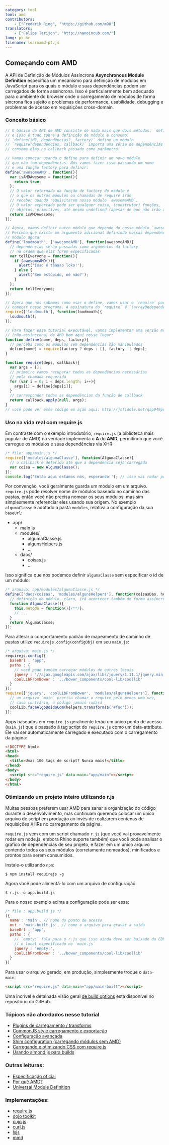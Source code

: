 ```yaml
---
category: tool
tool: amd
contributors:
    - ["Frederik Ring", "https://github.com/m90"]
translators:
    - ["Felipe Tarijon", "http://nanoincub.com/"]
lang: pt-br
filename: learnamd-pt.js
---
```


## Começando com AMD

A API de Definição de Módulos Assíncrona **Asynchronous Module Definition** 
especifica um mecanismo para definição de módulos em JavaScript para os quais o
módulo e suas dependências podem ser carregados de forma assíncrona. Isso é
particularmente bem adequado para o ambiente do browser onde o carregamento de
módulos de forma síncrona fica sujeito a problemas de performance, usabilidade,
debugging e problemas de acesso em requisições cross-domain.

### Conceito básico
```javascript
// O básico da API de AMD consiste de nada mais que dois métodos: `define` e `require`
// e isso é tudo sobre a definição de módulo e consumo:
// `define(id?, dependências?, factory)` define um módulo
// `require(dependências, callback)` importa uma série de dependências e
// consome elas no callback passado como parâmetro.

// Vamos começar usando o define para definir um novo módulo
// que não tem dependências. Nós vamos fazer isso passando um nome
// e uma função factory para definir:
define('awesomeAMD', function(){
  var isAMDAwesome = function(){
    return true;
  };
  // O valor retornado da função de factory do módulo é
  // o que os outros módulos ou chamadas de require irão
  // receber quando requisitarem nosso módulo `awesomeAMD`.
  // O valor exportado pode ser qualquer coisa, (construtor) funções,
  // objetos, primitives, até mesmo undefined (apesar de que não irão ajudar muito).
  return isAMDAwesome;
});

// Agora, vamos definir outro módulo que depende do nosso módulo `awesomeAMD`.
// Perceba que existe um argumento adicional definindo nossas dependências do
// módulo agora:
define('loudmouth', ['awesomeAMD'], function(awesomeAMD){
  // dependências serão passadas como argumentos da factory
  // na ordem que elas forem especificadas
  var tellEveryone = function(){
    if (awesomeAMD()){
      alert('Isso é tãaaao loko!');
    } else {
      alert('Bem estúpido, né não?');
    }
  };
  return tellEveryone;
});

// Agora que nós sabemos como usar o define, vamos usar o `require` para
// começar nosso programa. A assinatura do `require` é `(arrayDedependências, callback)`.
require(['loudmouth'], function(loudmouth){
  loudmouth();
});

// Para fazer esse tutorial executável, vamos implementar uma versão muito básica
// (não-assíncrona) de AMD bem aqui nesse lugar:
function define(nome, deps, factory){
  // perceba como os módulos sem dependências são manipulados
  define[nome] = require(factory ? deps : [], factory || deps);
}

function require(deps, callback){
  var args = [];
  // primeiro vamos recuperar todas as dependências necessárias
  // pela chamada requerida
  for (var i = 0; i < deps.length; i++){
    args[i] = define[deps[i]];
  }
  // corresponder todas as dependências da função de callback
  return callback.apply(null, args);
}
// você pode ver esse código em ação aqui: http://jsfiddle.net/qap949pd/
```

### Uso na vida real com require.js

Em contraste com o exemplo introdutório, `require.js` (a biblioteca mais popular de AMD) na verdade implementa o **A** do **AMD**, permitindo que você carregue os módulos e suas
dependências via XHR:

```javascript
/* file: app/main.js */
require(['modules/algumaClasse'], function(AlgumaClasse){
  // o callback é deferido até que a dependencia seja carregada
  var coisa = new AlgumaClasse();
});
console.log('Então aqui estamos nós, esperando!'); // isso vai rodar primeiro
```

Por convenção, você geralmente guarda um módulo em um arquivo. `require.js` pode resolver nome de módulos baseado no caminho das pastas, então você não precisa nomear os seus módulos, mas sim simplesmente referenciar eles usando sua origem. No exemplo `algumaClasse` é adotado a pasta `modules`, relativa a configuração da sua `baseUrl`:

* app/
  * main.js
  * modules/
    * algumaClasse.js
    * algunsHelpers.js
    * ...
  * daos/
    * coisas.js
    * ...

Isso significa que nós podemos definir `algumaClasse` sem especificar o id de um módulo:

```javascript
/* arquivo: app/modules/algumaClasse.js */
define(['daos/coisas', 'modules/algunsHelpers'], function(coisasDao, helpers){
  // definição de módulo, claro, irá acontecer também de forma assíncrona
  function AlgumaClasse(){
    this.metodo = function(){/**/};
    // ...
  }
  return AlgumaClasse;
});
```
Para alterar o comportamento padrão de mapeamento de caminho de pastas utilize
`requirejs.config(configObj)` em seu `main.js`:

```javascript
/* arquivo: main.js */
requirejs.config({
  baseUrl : 'app',
  paths : {
    // você pode também carregar módulos de outros locais
    jquery : '//ajax.googleapis.com/ajax/libs/jquery/1.11.1/jquery.min',
    coolLibFromBower : '../bower_components/cool-lib/coollib'
  }
});
require(['jquery', 'coolLibFromBower', 'modules/algunsHelpers'], function($, coolLib, helpers){
  // um arquivo `main` precisa chamar o require pelo menos uma vez,
  // caso contrário, o código jamais rodará
  coolLib.facaAlgoDoidoCom(helpers.transform($('#foo')));
});
```
Apps baseados em `require.js` geralmente terão um único ponto de acesso (`main.js`) que é passado à tag script do `require.js` como um data-attribute. Ele vai ser automaticamente carregado e executado com o carregamento da página:

```html
<!DOCTYPE html>
<html>
<head>
  <title>Umas 100 tags de script? Nunca mais!</title>
</head>
<body>
  <script src="require.js" data-main="app/main"></script>
</body>
</html>
```

### Otimizando um projeto inteiro utilizando r.js

Muitas pessoas preferem usar AMD para sanar a organização do código durante o desenvolvimento, mas continuam querendo colocar um único arquivo de script em produção ao invés de realizarem centenas de requisições XHRs no carregamento da página.

`require.js` vem com um script chamado `r.js` (que você vai provavelmente rodar em node.js, embora Rhino suporte também) que você pode analisar o gráfico de dependências de seu projeto, e fazer em um único arquivo contendo todos os seus módulos (corretamente nomeados), minificados e prontos para serem consumidos.

Instale-o utilizando `npm`:
```shell
$ npm install requirejs -g
```

Agora você pode alimentá-lo com um arquivo de configuração:
```shell
$ r.js -o app.build.js
```

Para o nosso exemplo acima a configuração pode ser essa:
```javascript
/* file : app.build.js */
({
  name : 'main', // nome do ponto de acesso
  out : 'main-built.js', // nome o arquivo para gravar a saída
  baseUrl : 'app',
  paths : {
    // `empty:` fala para o r.js que isso ainda deve ser baixado da CDN, usando
    // o local especificado no `main.js`
    jquery : 'empty:',
    coolLibFromBower : '../bower_components/cool-lib/coollib'
  }
})
```

Para usar o arquivo gerado, em produção, simplesmente troque o `data-main`:
```html
<script src="require.js" data-main="app/main-built"></script>
```

Uma incrível e detalhada visão geral [de build options](https://github.com/jrburke/r.js/blob/master/build/example.build.js) está disponível no repositório do GitHub.

### Tópicos não abordados nesse tutorial
* [Plugins de carregamento / transforms](http://requirejs.org/docs/plugins.html)
* [CommonJS style carregamento e exportação](http://requirejs.org/docs/commonjs.html)
* [Configuração avançada](http://requirejs.org/docs/api.html#config)
* [Shim configuration (carregando módulos sem AMD)](http://requirejs.org/docs/api.html#config-shim)
* [Carregando e otimizando CSS com require.js](http://requirejs.org/docs/optimization.html#onecss)
* [Usando almond.js para builds](https://github.com/jrburke/almond)

### Outras leituras:

* [Especificação oficial](https://github.com/amdjs/amdjs-api/wiki/AMD)
* [Por quê AMD?](http://requirejs.org/docs/whyamd.html)
* [Universal Module Definition](https://github.com/umdjs/umd)

### Implementações:

* [require.js](http://requirejs.org)
* [dojo toolkit](http://dojotoolkit.org/documentation/tutorials/1.9/modules/)
* [cujo.js](http://cujojs.com/)
* [curl.js](https://github.com/cujojs/curl)
* [lsjs](https://github.com/zazl/lsjs)
* [mmd](https://github.com/alexlawrence/mmd)
